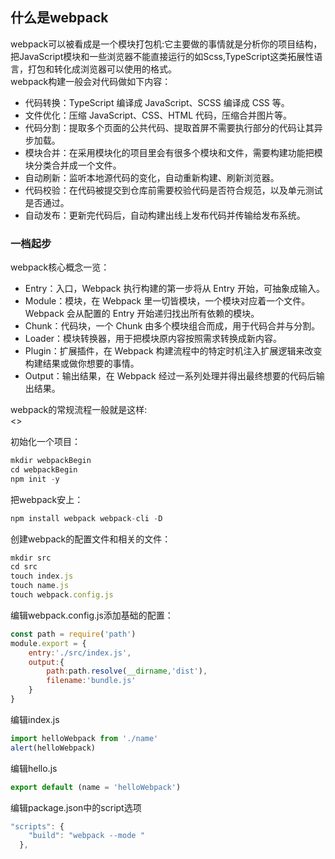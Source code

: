 ## 什么是webpack   
webpack可以被看成是一个模块打包机:它主要做的事情就是分析你的项目结构，把JavaScript模块和一些浏览器不能直接运行的如Scss,TypeScript这类拓展性语言，打包和转化成浏览器可以使用的格式。    
webpack构建一般会对代码做如下内容：    
- 代码转换：TypeScript 编译成 JavaScript、SCSS 编译成 CSS 等。
- 文件优化：压缩 JavaScript、CSS、HTML 代码，压缩合并图片等。
- 代码分割：提取多个页面的公共代码、提取首屏不需要执行部分的代码让其异步加载。
- 模块合并：在采用模块化的项目里会有很多个模块和文件，需要构建功能把模块分类合并成一个文件。
- 自动刷新：监听本地源代码的变化，自动重新构建、刷新浏览器。
- 代码校验：在代码被提交到仓库前需要校验代码是否符合规范，以及单元测试是否通过。
- 自动发布：更新完代码后，自动构建出线上发布代码并传输给发布系统。    
### 一档起步    
webpack核心概念一览：    
- Entry：入口，Webpack 执行构建的第一步将从 Entry 开始，可抽象成输入。
- Module：模块，在 Webpack 里一切皆模块，一个模块对应着一个文件。Webpack 会从配置的 Entry 开始递归找出所有依赖的模块。
- Chunk：代码块，一个 Chunk 由多个模块组合而成，用于代码合并与分割。
- Loader：模块转换器，用于把模块原内容按照需求转换成新内容。
- Plugin：扩展插件，在 Webpack 构建流程中的特定时机注入扩展逻辑来改变构建结果或做你想要的事情。    
- Output：输出结果，在 Webpack 经过一系列处理并得出最终想要的代码后输出结果。     

webpack的常规流程一般就是这样:   
<>   


初始化一个项目：   
```javascript
mkdir webpackBegin
cd webpackBegin
npm init -y
```   
把webpack安上：   
```javascript
npm install webpack webpack-cli -D
```   
创建webpack的配置文件和相关的文件：   
```javascript
mkdir src
cd src
touch index.js
touch name.js
touch webpack.config.js
```   
编辑webpack.config.js添加基础的配置：   
```javascript
const path = require('path')
module.export = {
    entry:'./src/index.js',
    output:{
        path:path.resolve(__dirname,'dist'),
        filename:'bundle.js'
    }
}
```   
编辑index.js
```javascript
import helloWebpack from './name'
alert(helloWebpack)
```
编辑hello.js
```javascript
export default (name = 'helloWebpack')
```
编辑package.json中的script选项
```javascript
"scripts": {
    "build": "webpack --mode "
  },
```

